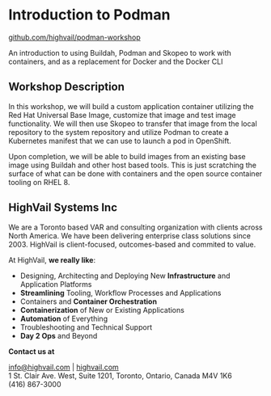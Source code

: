 # Introduction to Podman

[github.com/highvail/podman-workshop](github.com/highvail/podman-workshop)

An introduction to using Buildah, Podman and Skopeo to work with containers, and as a replacement for Docker and the Docker CLI

## Workshop Description

In this workshop, we will build a custom application container utilizing the Red Hat Universal Base Image, customize that image and test image functionality. We will then use Skopeo to transfer that image from the local repository to the system repository and utilize Podman to create a Kubernetes manifest that we can use to launch a pod in OpenShift.

Upon completion, we will be able to build images from an existing base image using Buildah and other host based tools. This is just scratching the surface of what can be done with containers and the open source container tooling on RHEL 8.

## HighVail Systems Inc

We are a Toronto based VAR and consulting organization with clients across North America. We have been delivering enterprise class solutions since 2003.  HighVail is client-focused, outcomes-based and commited to value.

At HighVail, **we really like**:

- Designing, Architecting and Deploying New **Infrastructure** and Application Platforms
- **Streamlining** Tooling, Workflow Processes and Applications
- Containers and **Container Orchestration**
- **Containerization** of New or Existing Applications
- **Automation** of Everything
- Troubleshooting and Technical Support
- **Day 2 Ops** and Beyond

**Contact us at** 

info@highvail.com | [highvail.com](https://www.highvail.com)<br>
1 St. Clair Ave. West, Suite 1201, Toronto, Ontario, Canada M4V 1K6<br>
(416) 867-3000
